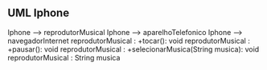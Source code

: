 ## UML Iphone

Iphone --> reprodutorMusical
Iphone --> aparelhoTelefonico
Iphone --> navegadorInternet
reprodutorMusical : +tocar(): void
reprodutorMusical : +pausar(): void
reprodutorMusical : +selecionarMusica(String musica): void
reprodutorMusical : String musica
